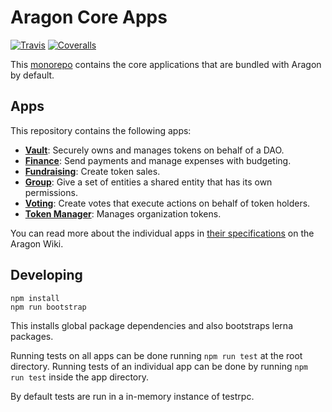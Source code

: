 # Aragon Core Apps

[![Travis](https://img.shields.io/travis/aragon/aragon-apps.svg?style=flat-square)](https://travis-ci.org/aragon/aragon-apps)
[![Coveralls](https://img.shields.io/coveralls/aragon/aragon-apps.svg?style=flat-square)](https://coveralls.io/github/aragon/aragon-apps)

This [monorepo](https://github.com/babel/babel/blob/master/doc/design/monorepo.md) contains the core applications that are bundled with Aragon by default.

## Apps

This repository contains the following apps:

- **[Vault](apps/vault)**: Securely owns and manages tokens on behalf of a DAO.
- **[Finance](apps/finance)**: Send payments and manage expenses with budgeting.
- **[Fundraising](apps/fundraising)**: Create token sales.
- **[Group](apps/group)**: Give a set of entities a shared entity that has its own permissions.
- **[Voting](apps/voting)**: Create votes that execute actions on behalf of token holders.
- **[Token Manager](apps/token-manager)**: Manages organization tokens.

You can read more about the individual apps in [their specifications](https://wiki.aragon.one/documentation/dev/apps/) on the Aragon Wiki.

## Developing

```
npm install
npm run bootstrap
```

This installs global package dependencies and also bootstraps lerna packages. 

Running tests on all apps can be done running `npm run test` at the root directory. Running tests of an individual app can be done by running `npm run test` inside the app directory. 

By default tests are run in a in-memory instance of testrpc.
